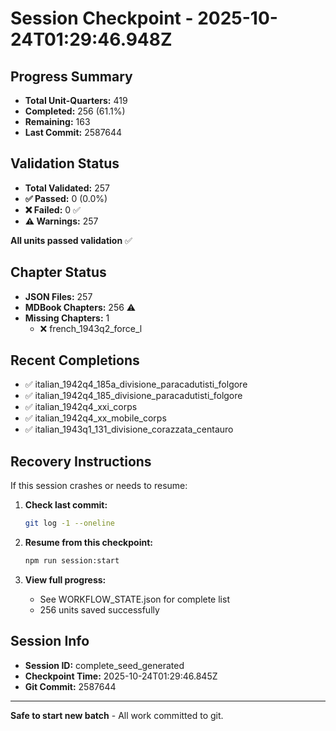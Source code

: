 # Session Checkpoint - 2025-10-24T01:29:46.948Z

## Progress Summary

- **Total Unit-Quarters:** 419
- **Completed:** 256 (61.1%)
- **Remaining:** 163
- **Last Commit:** 2587644

## Validation Status

- **Total Validated:** 257
- **✅ Passed:** 0 (0.0%)
- **❌ Failed:** 0 ✅
- **⚠️ Warnings:** 257

**All units passed validation** ✅

## Chapter Status

- **JSON Files:** 257
- **MDBook Chapters:** 256 ⚠️
- **Missing Chapters:** 1
  - ❌ french_1943q2_force_l

## Recent Completions

- ✅ italian_1942q4_185a_divisione_paracadutisti_folgore
- ✅ italian_1942q4_185_divisione_paracadutisti_folgore
- ✅ italian_1942q4_xxi_corps
- ✅ italian_1942q4_xx_mobile_corps
- ✅ italian_1943q1_131_divisione_corazzata_centauro

## Recovery Instructions

If this session crashes or needs to resume:

1. **Check last commit:**
   ```bash
   git log -1 --oneline
   ```

2. **Resume from this checkpoint:**
   ```bash
   npm run session:start
   ```

3. **View full progress:**
   - See WORKFLOW_STATE.json for complete list
   - 256 units saved successfully

## Session Info

- **Session ID:** complete_seed_generated
- **Checkpoint Time:** 2025-10-24T01:29:46.845Z
- **Git Commit:** 2587644

---

**Safe to start new batch** - All work committed to git.
